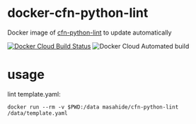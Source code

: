 # docker-cfn-python-lint
Docker image of [cfn-python-lint](https://hub.docker.com/repository/docker/masahide/cfn-python-lint) to update automatically

[![Docker Cloud Build Status](https://img.shields.io/docker/cloud/build/masahide/cfn-python-lint)](https://hub.docker.com/repository/docker/masahide/cfn-python-lint) ![Docker Cloud Automated build](https://img.shields.io/docker/cloud/automated/masahide/cfn-python-lint)




# usage

lint template.yaml:

```bash:
docker run --rm -v $PWD:/data masahide/cfn-python-lint /data/template.yaml
```
